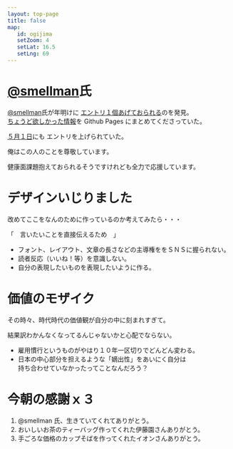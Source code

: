 ```yaml
---
layout: top-page
title: false
map: 
   id: ogijima
   setZoom: 4
   setLat: 16.5
   setLng: 69
---
```


# [@smellman](https://smellman.hatenablog.com)氏

[@smellman](https://smellman.hatenablog.com)氏が年明けに
[エントリ１個あげておられる](https://smellman.hatenablog.com/entry/2020/01/04/095039)のを発見。  
[ちょうど欲しかった情報](https://smellman.github.io/vector_tile_book/)を Github Pages にまとめてくださっていた。

[５月１日](https://smellman.hatenablog.com/entry/2020/05/01/140133)にも
エントリを上げられていた。

俺はこの人のことを尊敬しています。

健康面課題抱えておられるそうですけれども全力で応援しています。


# デザインいじりました

改めてここをなんのために作っているのか考えてみたら・・・

「　言いたいことを直接伝えるため　」

* フォント、レイアウト、文章の長さなどの主導権ををＳＮＳに握られない。
* 読者反応（いいね！等）を意識しない。
* 自分の表現したいものを表現したいように作る。


# 価値のモザイク

その時々、時代時代の価値観が自分の中に刻まれすぎて。

結果訳わかんなくなってるんじゃないかと心配でならない。

* 雇用慣行というものがやはり１０年一区切りでどんどん変わる。
* 日本の中心部分を担えるような「嫡出性」をあいにく自分は  
  持ち合わせていなかったってことなんだろう？


# 今朝の感謝ｘ３

1. @smellman 氏、生きていてくれてありがとう。
2. おいしいお茶のティーバッグ作ってくれた伊藤園さんありがとう。
3. 手ごろな価格のカップそばを作ってくれたイオンさんありがとう。
